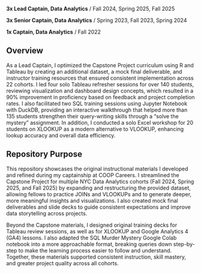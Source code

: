 **3x Lead Captain, Data Analytics** / Fall 2024, Spring 2025, Fall 2025

**3x Senior Captain, Data Analytics** / Spring 2023, Fall 2023, Spring 2024

**1x Captain, Data Analytics** / Fall 2022

## **Overview**

As a Lead Captain, I optimized the Capstone Project curriculum using R and Tableau by creating an additional dataset, a mock final deliverable, and instructor training resources that ensured consistent implementation across 22 cohorts. I led four solo Tableau refresher sessions for over 140 students, reviewing visualization and dashboard design concepts, which resulted in a 90% improvement in proficiency based on feedback and project completion rates. I also facilitated two SQL training sessions using Jupyter Notebook with DuckDB, providing an interactive walkthrough that helped more than 135 students strengthen their query-writing skills through a “solve the mystery” assignment. In addition, I conducted a solo Excel workshop for 20 students on XLOOKUP as a modern alternative to VLOOKUP, enhancing lookup accuracy and overall data efficiency.

## **Repository Purpose**

This repository showcases the original instructional materials I developed and refined during my captainship at COOP Careers. I streamlined the Capstone Project for multiple NYC Data Analytics cohorts (Fall 2024, Spring 2025, and Fall 2025) by expanding and restructuring the provided dataset, allowing fellows to practice JOINs and VLOOKUPs and to generate deeper, more meaningful insights and visualizations. I also created mock final deliverables and slide decks to guide consistent expectations and improve data storytelling across projects.

Beyond the Capstone materials, I designed original training decks for Tableau review sessions, as well as for XLOOKUP and Google Analytics 4 (GA4) lessons. I also adapted the SQL Murder Mystery Google Colab notebook into a more approachable format, breaking queries down step-by-step to make the learning process easier to follow and understand. Together, these materials supported consistent instruction, skill mastery, and greater project quality across all cohorts.
